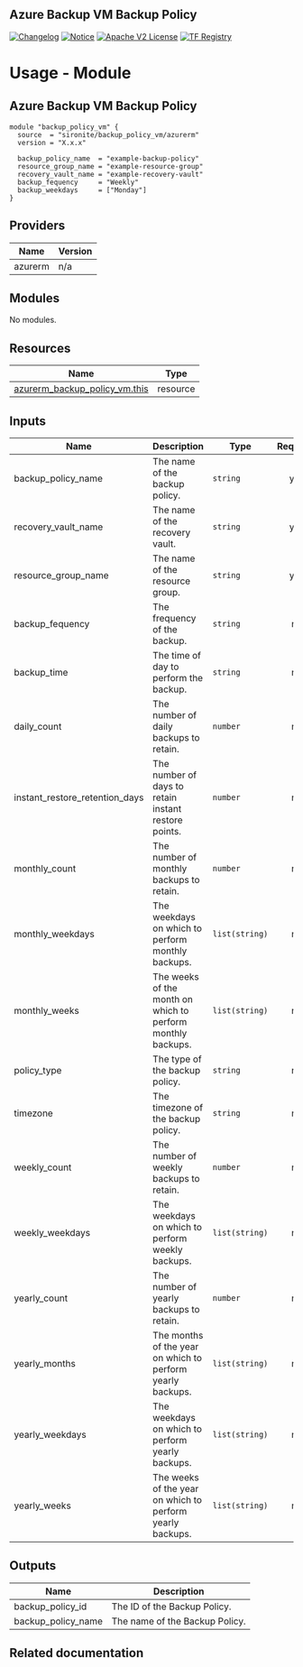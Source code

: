 <!-- BEGIN_TF_DOCS -->
 ## Azure Backup VM Backup Policy
[![Changelog](https://img.shields.io/badge/changelog-release-green.svg)](https://github.com/sironite/terraform-azurerm-backup_policy_vm/releases/latest) [![Notice](https://img.shields.io/badge/notice-copyright-yellow.svg)](NOTICE) [![Apache V2 License](https://img.shields.io/badge/license-Apache%20V2-orange.svg)](LICENSE) [![TF Registry](https://img.shields.io/badge/terraform-registry-blue.svg)](https://registry.terraform.io/providers/hashicorp/azurerm/latest/docs/resources/backup_policy_vm)

# Usage - Module

##  Azure Backup VM Backup Policy

```hcl
module "backup_policy_vm" {
  source  = "sironite/backup_policy_vm/azurerm"
  version = "X.x.x"

  backup_policy_name  = "example-backup-policy"
  resource_group_name = "example-resource-group"
  recovery_vault_name = "example-recovery-vault"
  backup_fequency     = "Weekly"
  backup_weekdays     = ["Monday"]
}
```

## Providers

| Name | Version |
|------|---------|
| azurerm | n/a |

## Modules

No modules.

## Resources

| Name | Type |
|------|------|
| [azurerm_backup_policy_vm.this](https://registry.terraform.io/providers/hashicorp/azurerm/latest/docs/resources/backup_policy_vm) | resource |

## Inputs

| Name | Description | Type | Required |
|------|-------------|------|:--------:|
| backup\_policy\_name | The name of the backup policy. | `string` | yes |
| recovery\_vault\_name | The name of the recovery vault. | `string` | yes |
| resource\_group\_name | The name of the resource group. | `string` | yes |
| backup\_fequency | The frequency of the backup. | `string` | no |
| backup\_time | The time of day to perform the backup. | `string` | no |
| daily\_count | The number of daily backups to retain. | `number` | no |
| instant\_restore\_retention\_days | The number of days to retain instant restore points. | `number` | no |
| monthly\_count | The number of monthly backups to retain. | `number` | no |
| monthly\_weekdays | The weekdays on which to perform monthly backups. | `list(string)` | no |
| monthly\_weeks | The weeks of the month on which to perform monthly backups. | `list(string)` | no |
| policy\_type | The type of the backup policy. | `string` | no |
| timezone | The timezone of the backup policy. | `string` | no |
| weekly\_count | The number of weekly backups to retain. | `number` | no |
| weekly\_weekdays | The weekdays on which to perform weekly backups. | `list(string)` | no |
| yearly\_count | The number of yearly backups to retain. | `number` | no |
| yearly\_months | The months of the year on which to perform yearly backups. | `list(string)` | no |
| yearly\_weekdays | The weekdays on which to perform yearly backups. | `list(string)` | no |
| yearly\_weeks | The weeks of the year on which to perform yearly backups. | `list(string)` | no |

## Outputs

| Name | Description |
|------|-------------|
| backup\_policy\_id | The ID of the Backup Policy. |
| backup\_policy\_name | The name of the Backup Policy. |

## Related documentation
<!-- END_TF_DOCS -->